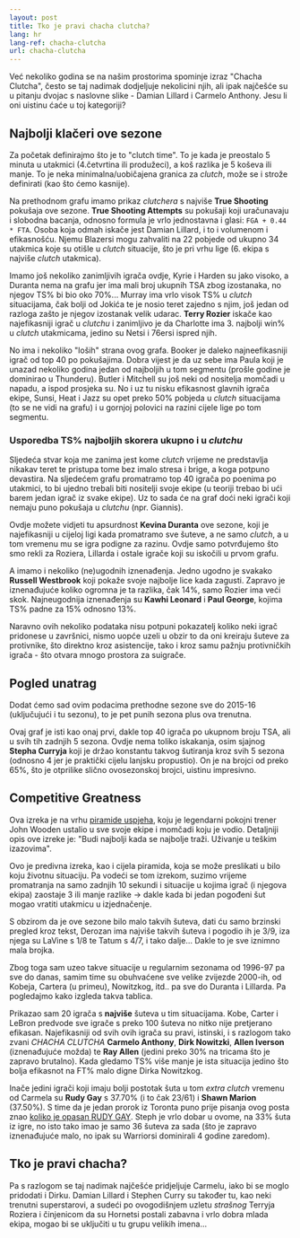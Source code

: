 ```yaml
---
layout: post
title: Tko je pravi chacha clutcha?
lang: hr
lang-ref: chacha-clutcha
url: chacha-clutcha
---
```


Već nekoliko godina se na našim prostorima spominje izraz "Chacha Clutcha", često se taj nadimak dodjeljuje nekolicini njih, ali ipak najčešće su u pitanju dvojac s naslovne slike - Damian Lillard i Carmelo Anthony. Jesu li oni uistinu ćaće u toj kategoriji?

<!--more-->

## Najbolji klačeri ove sezone

Za početak definirajmo što je to "clutch time". To je kada je preostalo 5 minuta u utakmici (4.četvrtina ili produžeci), a koš razlika je 5 koševa ili manje. To je neka minimalna/uobičajena granica za *clutch*, može se i strože definirati (kao što ćemo kasnije).

Na prethodnom grafu imamo prikaz *clutchera* s najviše **True Shooting** pokušaja ove sezone. **True Shooting Attempts** su pokušaji koji uračunavaju i slobodna bacanja, odnosno formula je vrlo jednostavna i glasi: `FGA + 0.44 * FTA`. Osoba koja odmah iskače jest Damian Lillard, i to i volumenom i efikasnošću. Njemu Blazersi mogu zahvaliti na 22 pobjede od ukupno 34 utakmica koje su otišle u *clutch* situacije, što je pri vrhu lige (6. ekipa s najviše *clutch* utakmica).

Imamo još nekoliko zanimljivih igrača ovdje, Kyrie i Harden su jako visoko, a Duranta nema na grafu jer ima mali broj ukupnih TSA zbog izostanaka, no njegov TS% bi bio oko 70%... Murray ima vrlo visok TS% u *clutch* situacijama, čak bolji od Jokića te je nosio teret zajedno s njim, još jedan od razloga zašto je njegov izostanak velik udarac. **Terry Rozier** iskače kao najefikasniji igrač u *clutchu* i zanimljivo je da Charlotte ima 3. najbolji win% u *clutch* utakmicama, jedino su Netsi i 76ersi ispred njih.

No ima i nekoliko "loših" strana ovog grafa. Booker je daleko najneefikasniji igrač od top 40 po pokušajima. Dobra vijest je da uz sebe ima Paula koji je unazad nekoliko godina jedan od najboljih u tom segmentu (prošle godine je dominirao u Thunderu). Butler i Mitchell su još neki od nositelja momčadi u napadu, a ispod prosjeka su. No i uz tu nisku efikasnost glavnih igrača ekipe, Sunsi, Heat i Jazz su opet preko 50% pobjeda u *clutch* situacijama (to se ne vidi na grafu) i u gornjoj polovici na razini cijele lige po tom segmentu.

### Usporedba TS% najboljih skorera ukupno i u *clutchu*

Sljedeća stvar koja me zanima jest kome *clutch* vrijeme ne predstavlja nikakav teret te pristupa tome bez imalo stresa i brige, a koga potpuno devastira. Na sljedećem grafu promatramo top 40 igrača po poenima po utakmici, to bi ujedno trebali biti nositelji svoje ekipe (u teoriji trebao bi ući barem jedan igrač iz svake ekipe). Uz to sada će na graf doći neki igrači koji nemaju puno pokušaja u *clutchu* (npr. Giannis).

Ovdje možete vidjeti tu apsurdnost **Kevina Duranta** ove sezone, koji je najefikasniji u cijeloj ligi kada promatramo sve šuteve, a ne samo *clutch*, a u tom vremenu mu se igra podigne za razinu. Ovdje samo potvrđujemo što smo rekli za Roziera, Lillarda i ostale igrače koji su iskočili u prvom grafu.

A imamo i nekoliko (ne)ugodnih iznenađenja. Jedno ugodno je svakako **Russell Westbrook** koji pokaže svoje najbolje lice kada zagusti. Zapravo je iznenađujuće koliko ogromna je ta razlika, čak 14%, samo Rozier ima veći skok. Najneugodnija iznenađenja su **Kawhi Leonard** i **Paul George**, kojima TS% padne za 15% odnosno 13%.

Naravno ovih nekoliko podataka nisu potpuni pokazatelj koliko neki igrač pridonese u završnici, nismo uopće uzeli u obzir to da oni kreiraju šuteve za protivnike, što direktno kroz asistencije, tako i kroz samu pažnju protivničkih igrača - što otvara mnogo prostora za suigrače.


## Pogled unatrag

Dodat ćemo sad ovim podacima prethodne sezone sve do 2015-16 (uključujući i tu sezonu), to je pet punih sezona plus ova trenutna.


Ovaj graf je isti kao onaj prvi, dakle top 40 igrača po ukupnom broju TSA, ali u svih tih zadnjih 5 sezona. Ovdje nema toliko iskakanja, osim sjajnog **Stepha Curryja** koji je držao konstantu takvog šutiranja kroz svih 5 sezona (odnosno 4 jer je praktički cijelu lanjsku propustio). On je na brojci od preko 65%, što je otprilike slično ovosezonskoj brojci, uistinu impresivno.


## Competitive Greatness

Ova izreka je na vrhu [piramide uspjeha](https://www.thewoodeneffect.com/pyramid-of-success/), koju je legendarni pokojni trener John Wooden ustalio u sve svoje ekipe i momčadi koju je vodio. Detaljniji opis ove izreke je: "Budi najbolji kada se najbolje traži. Uživanje u teškim izazovima".

Ovo je predivna izreka, kao i cijela piramida, koja se može preslikati u bilo koju životnu situaciju. Pa vodeći se tom izrekom, suzimo vrijeme promatranja na samo zadnjih 10 sekundi i situacije u kojima igrač (i njegova ekipa) zaostaje 3 ili manje razlike -> dakle kada bi jedan pogođeni šut mogao vratiti utakmicu u izjednačenje.

S obzirom da je ove sezone bilo malo takvih šuteva, dati ću samo brzinski pregled kroz tekst, Derozan ima najviše takvih šuteva i pogodio ih je 3/9, iza njega su LaVine s 1/8 te Tatum s 4/7, i tako dalje... Dakle to je sve iznimno mala brojka.

Zbog toga sam uzeo takve situacije u regularnim sezonama od 1996-97 pa sve do danas, samim time su obuhvaćene sve velike zvijezde 2000-ih, od Kobeja, Cartera (u primeu), Nowitzkog, itd.. pa sve do Duranta i Lillarda. Pa pogledajmo kako izgleda takva tablica.

Prikazao sam 20 igrača s **najviše** šuteva u tim situacijama. Kobe, Carter i LeBron predvode sve igrače s preko 100 šuteva no nitko nije pretjerano efikasan. Najefikasniji od svih ovih igrača su pravi, istinski, i s razlogom tako zvani *CHACHA CLUTCHA* **Carmelo Anthony**, **Dirk Nowitzki**, **Allen Iverson** (iznenađujuće možda) te **Ray Allen** (jedini preko 30% na tricama što je zapravo brutalno). Kada gledamo TS% više manje je ista situacija jedino što bolja efikasnot na FT% malo digne Dirka Nowitzkog.

Inače jedini igrači koji imaju bolji postotak šuta u tom *extra clutch* vremenu od Carmela su **Rudy Gay** s 37.70% (i to čak 23/61) i **Shawn Marion** (37.50%). S time da je jedan prorok iz Toronta puno prije pisanja ovog posta znao [koliko je opasan RUDY GAY](https://www.youtube.com/watch?v=WK7lIjFsGvg). Steph je vrlo dobar u ovome, na 33% šuta iz igre, no isto tako imao je samo 36 šuteva za sada (što je zapravo iznenađujuće malo, no ipak su Warriorsi dominirali 4 godine zaredom).

## Tko je pravi chacha?

Pa s razlogom se taj nadimak najčešće pridjeljuje Carmelu, iako bi se moglo pridodati i Dirku. Damian Lillard i Stephen Curry su također tu, kao neki trenutni superstarovi, a sudeći po ovogodišnjem uzletu *strašnog* Terryja Roziera i činjenicom da su Hornetsi postali zabavna i vrlo dobra mlada ekipa, mogao bi se uključiti u tu grupu velikih imena...
